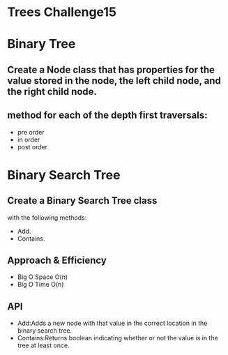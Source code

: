 # Trees Challenge15

# Binary  Tree
## Create a Node class that has properties for the value stored in the node, the left child node, and the right child node.
## method for each of the depth first traversals:
- pre order
- in order
- post order 
# Binary Search Tree
## Create a Binary Search Tree class
with the following methods:
- Add.
- Contains.


## Approach & Efficiency
- Big O Space O(n)
- Big O Time O(n)

## API
- Add:Adds a new node with that value in the correct location in the binary search tree.
- Contains:Returns boolean indicating whether or not the value is in the tree at least once.